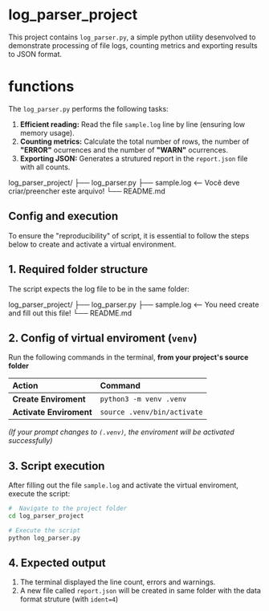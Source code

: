 # log_parser_project

This project contains `log_parser.py`, a simple python utility desenvolved to demonstrate processing of file logs, counting metrics and exporting results to JSON format.

# functions

The `log_parser.py` performs the following tasks:
1.  **Efficient reading:** Read the file `sample.log` line by line (ensuring low memory usage).
2.  **Counting metrics:**  Calculate the total number of rows, the number of  **"ERROR"** ocurrences and the number of **"WARN"** ocurrences.
3. **Exporting JSON:** Generates a strutured report in the `report.json` file with all counts.

log_parser_project/
├── log_parser.py
├── sample.log  <-- Você deve criar/preencher este arquivo!
└── README.md

## Config and execution

To ensure the "reproducibility" of script, it is essential to follow the steps below to create and activate a virtual environment.

## 1. Required folder structure

The script expects the log file to be in the same folder:

log_parser_project/
├── log_parser.py
├── sample.log  <-- You need create and fill out this file!
└── README.md

## 2. Config of virtual enviroment (`venv`)

Run the following commands in the terminal, **from your project's source folder**

| Action | Command |
| :--- | :--- |
| **Create Enviroment** | `python3 -m venv .venv` |
| **Activate Enviroment** | `source .venv/bin/activate` |

*(If your prompt changes to `(.venv)`, the enviroment will be activated successfully)*

## 3. Script execution

After filling out the file `sample.log` and activate the virtual enviroment, execute the script:

```bash
#  Navigate to the project folder
cd log_parser_project

# Execute the script
python log_parser.py
```

## 4. Expected output

1. The terminal displayed the line count, errors and warnings.
2. A new file called `report.json` will be created in same folder with the data format struture (with `ident=4`)
